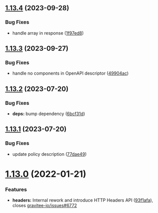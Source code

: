 ## [1.13.4](https://github.com/gravitee-io/gravitee-policy-mock/compare/1.13.3...1.13.4) (2023-09-28)


### Bug Fixes

* handle array in response ([1f97ed8](https://github.com/gravitee-io/gravitee-policy-mock/commit/1f97ed82538fa162254762e3aad76507b0eb15df))

## [1.13.3](https://github.com/gravitee-io/gravitee-policy-mock/compare/1.13.2...1.13.3) (2023-09-27)


### Bug Fixes

* handle no components in OpenAPI descriptor ([49904ac](https://github.com/gravitee-io/gravitee-policy-mock/commit/49904acccec6e668a0448475416ad36ab4198085))

## [1.13.2](https://github.com/gravitee-io/gravitee-policy-mock/compare/1.13.1...1.13.2) (2023-07-20)


### Bug Fixes

* **deps:** bump dependency ([6bcf31d](https://github.com/gravitee-io/gravitee-policy-mock/commit/6bcf31d487ada2ec797e5f8c3a456490e7b718eb))

## [1.13.1](https://github.com/gravitee-io/gravitee-policy-mock/compare/1.13.0...1.13.1) (2023-07-20)


### Bug Fixes

* update policy description ([77dae49](https://github.com/gravitee-io/gravitee-policy-mock/commit/77dae49cc792dcbdb2ce56d8f9e838a35be9a23f))

# [1.13.0](https://github.com/gravitee-io/gravitee-policy-mock/compare/1.12.0...1.13.0) (2022-01-21)


### Features

* **headers:** Internal rework and introduce HTTP Headers API ([93f1afa](https://github.com/gravitee-io/gravitee-policy-mock/commit/93f1afa3fdc207a9248e957fccaf26f0f3296902)), closes [gravitee-io/issues#6772](https://github.com/gravitee-io/issues/issues/6772)

